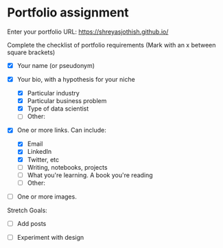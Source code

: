 # Portfolio assignment

Enter your portfolio URL: https://shreyasjothish.github.io/


Complete the checklist of portfolio requirements
(Mark with an x between square brackets)

- [x] Your name (or pseudonym)
- [x] Your bio, with a hypothesis for your niche
    - [x] Particular industry
    - [x] Particular business problem
    - [x] Type of data scientist
    - [ ] Other: 
- [x] One or more links. Can include:
    - [x] Email
    - [x] LinkedIn
    - [x] Twitter, etc
    - [ ] Writing, notebooks, projects
    - [ ] What you're learning. A book you're reading
    - [ ] Other:
- [ ] One or more images.
    
    
Stretch Goals:

- [ ] Add posts
- [ ] Experiment with design
 
